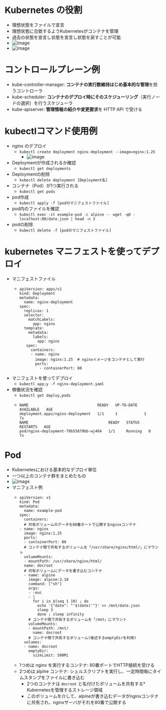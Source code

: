 # Kubernetes の役割
- 理想状態をファイルで宣言
- 理想状態に合致するようKubernetesがコンテナを管理
- 過去の状態を宣言し状態を宣言し状態を戻すことが可能
- ![image](https://github.com/user-attachments/assets/d87fe606-00dd-44a0-91d8-4c1f332064d1)
- ![image](https://github.com/user-attachments/assets/3e9048fd-abc8-4bbb-8a2f-aa75eb281e16)



# コントロールプレーン例
- kube-controller-manager: **コンテナの実行数維持はじめ基本的な管理**を担うコントローラ
- kube-scheduler: **コンテナのデプロイ時にそのスケジューリング**（実行ノードの選択）を行うスケジューラ
- kube-apiserver: **管理情報の紹介や変更要求**を HTTP API で受ける

# kubectlコマンド使用例
- nginx のデプロイ
  - `kubectl create deployment nginx-deployment --image=nginx:1.25`
    - ![image](https://github.com/user-attachments/assets/ed7ca520-5d86-4192-8bb0-cc9ea040490d)
- Deploymentが作成されるか確認
  - `kubectl get deployments`
- Deploymentの削除
  - `kubectl delete deployment [Deployment名]`
- コンテナ（Pod）が1つ実行される
  - `kubectl get pods`
- pod作成
  - `kubectl apply -f [podのマニフェストファイル]`
- pod内のファイルを確認
  - `kubectl exec -it example-pod -c alpine -- wget -qO - localhost:80/date.json | head -n 3`
- podの削除
  - `kubectl delete -f [podのマニフェストファイル]`

# kubernetes マニフェストを使ってデプロイ
- マニフェストファイル
  - ```
    apiVersion: apps/v1
    kind: Deployment
    metadata:
      name: nginx-deployment
    spec:
      replicas: 1
      selector:
        matchLabels:
          app: nginx
      template:
        metadata:
          labels:
            app: nginx
       spec:
         containers:
         - name: nginx
           image: nginx:1.25  # nginxイメージをコンテナとして実行 
           ports:
             - containerPort: 80
    ```
- マニフェストを使ってデプロイ
  - `kubectl app;y -f nginx-deployment.yaml`
- 稼働状況を確認
  - `kubectl get deploy,pods`
  - ```
    NAME                               READY   UP-TO-DATE   AVAILABLE   AGE
    deployment.apps/nginx-deployment   1/1     1            1           7s
    NAME                                    READY   STATUS    RESTARTS   AGE
    pod/nginx-deployment-79b55879bb-wj464   1/1     Running   0          7s
    ```

# Pod
- Kubernetesにおける基本的なデプロイ単位
- 一つ以上のコンテナ群をまとめたもの
- ![image](https://github.com/user-attachments/assets/ea7ce874-1a15-40e1-b5bc-4413425e9b4d)
- マニフェスト例
  - ```
    apiVersion: v1
    kind: Pod
    metadata:
      name: example-pod
    spec:
      containers:
      # 共有ボリュームのデータを80番ポートで公開するnginxコンテナ 
    - name: nginx
      image: nginx:1.25
      ports:
      - containerPort: 80
      # コンテナ間で共有するボリュームを「/usr/share/nginx/html/」にマウント 
      volumeMounts:
      - mountPath: /usr/share/nginx/html/
      name: docroot
      # 共有ボリュームにデータを書き込むコンテナ 
      - name: alpine
        image: alpine:3.18
        command: ["sh"]
        args:
        - -euc
        - |
          for i in $(seq 1 10) ; do
            echo '{"date": "'$(date)'"}' >> /mnt/date.json
            sleep 3
            done ; sleep infinity
        # コンテナ間で共有するボリュームを「/mnt」にマウント 
        volumeMounts:
        - mountPath: /mnt/
          name: docroot
        # コンテナ間で共有するボリューム(後述するemptyDirを利用) 
      volumes:
      - name: docroot
        emptyDir:
          sizeLimit: 500Mi
    ```
  - 1つめは nginx を実行するコンテナ: 80番ポートでHTTP接続を受ける
  - 2つめは alpine コンテナ: シェルスクリプトを実行し、一定時間毎にタイムスタンプをファイルに書き込む
    - 2つのコンテナは `docroot` と名付けたボリュームを共有する* Kubernetesを管理するストレージ領域
    - このボリュームを介して、alpineが書き込むデータがnginxコンテナに共有され、nginxサーバがそれを80番で公開する
